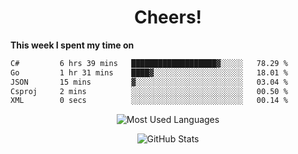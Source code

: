 <h1 align="center">Cheers!</h1>

**This week I spent my time on**
<!--START_SECTION:waka-->

```txt
C#         6 hrs 39 mins   ███████████████████▓░░░░░   78.29 %
Go         1 hr 31 mins    ████▓░░░░░░░░░░░░░░░░░░░░   18.01 %
JSON       15 mins         ▓░░░░░░░░░░░░░░░░░░░░░░░░   03.04 %
Csproj     2 mins          ░░░░░░░░░░░░░░░░░░░░░░░░░   00.50 %
XML        0 secs          ░░░░░░░░░░░░░░░░░░░░░░░░░   00.14 %
```

<!--END_SECTION:waka-->

<p align="center"><img src="https://github-readme-stats.vercel.app/api/top-langs/?username=thnkrn&layout=compact&hide=html&theme=tokyonight" alt="Most Used Languages" /></p>

<p align="center"><img src="https://github-readme-stats.vercel.app/api?username=thnkrn&show_icons=true&count_private=true&theme=tokyonight&show=reviews&hide_rank=false&rank_icon=github" alt="GitHub Stats" /></p>

<!-- <p align="center"><a href="https://wakatime.com"><img src="https://wakatime.com/share/@thnkrn/40092326-d1bd-471b-89da-9a7c63939402.png" /></p>
 -->
